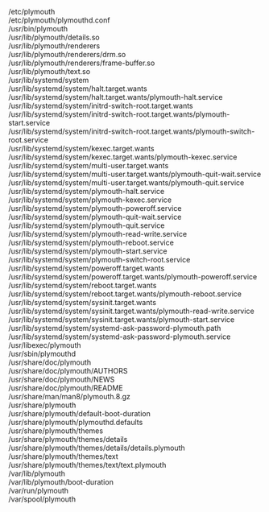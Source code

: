 /etc/plymouth  
/etc/plymouth/plymouthd.conf  
/usr/bin/plymouth  
/usr/lib/plymouth/details.so  
/usr/lib/plymouth/renderers  
/usr/lib/plymouth/renderers/drm.so  
/usr/lib/plymouth/renderers/frame-buffer.so  
/usr/lib/plymouth/text.so  
/usr/lib/systemd/system  
/usr/lib/systemd/system/halt.target.wants  
/usr/lib/systemd/system/halt.target.wants/plymouth-halt.service  
/usr/lib/systemd/system/initrd-switch-root.target.wants  
/usr/lib/systemd/system/initrd-switch-root.target.wants/plymouth-start.service  
/usr/lib/systemd/system/initrd-switch-root.target.wants/plymouth-switch-root.service  
/usr/lib/systemd/system/kexec.target.wants  
/usr/lib/systemd/system/kexec.target.wants/plymouth-kexec.service  
/usr/lib/systemd/system/multi-user.target.wants  
/usr/lib/systemd/system/multi-user.target.wants/plymouth-quit-wait.service  
/usr/lib/systemd/system/multi-user.target.wants/plymouth-quit.service  
/usr/lib/systemd/system/plymouth-halt.service  
/usr/lib/systemd/system/plymouth-kexec.service  
/usr/lib/systemd/system/plymouth-poweroff.service  
/usr/lib/systemd/system/plymouth-quit-wait.service  
/usr/lib/systemd/system/plymouth-quit.service  
/usr/lib/systemd/system/plymouth-read-write.service  
/usr/lib/systemd/system/plymouth-reboot.service  
/usr/lib/systemd/system/plymouth-start.service  
/usr/lib/systemd/system/plymouth-switch-root.service  
/usr/lib/systemd/system/poweroff.target.wants  
/usr/lib/systemd/system/poweroff.target.wants/plymouth-poweroff.service  
/usr/lib/systemd/system/reboot.target.wants  
/usr/lib/systemd/system/reboot.target.wants/plymouth-reboot.service  
/usr/lib/systemd/system/sysinit.target.wants  
/usr/lib/systemd/system/sysinit.target.wants/plymouth-read-write.service  
/usr/lib/systemd/system/sysinit.target.wants/plymouth-start.service  
/usr/lib/systemd/system/systemd-ask-password-plymouth.path  
/usr/lib/systemd/system/systemd-ask-password-plymouth.service  
/usr/libexec/plymouth  
/usr/sbin/plymouthd  
/usr/share/doc/plymouth  
/usr/share/doc/plymouth/AUTHORS  
/usr/share/doc/plymouth/NEWS  
/usr/share/doc/plymouth/README  
/usr/share/man/man8/plymouth.8.gz  
/usr/share/plymouth  
/usr/share/plymouth/default-boot-duration  
/usr/share/plymouth/plymouthd.defaults  
/usr/share/plymouth/themes  
/usr/share/plymouth/themes/details  
/usr/share/plymouth/themes/details/details.plymouth  
/usr/share/plymouth/themes/text  
/usr/share/plymouth/themes/text/text.plymouth  
/var/lib/plymouth  
/var/lib/plymouth/boot-duration  
/var/run/plymouth  
/var/spool/plymouth  
